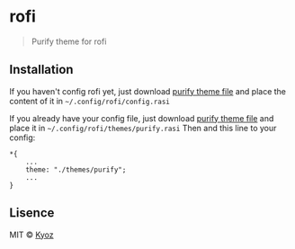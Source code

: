 # rofi
> Purify theme for rofi

## Installation

If you haven't config rofi yet, just download [purify theme file](./purify.rasi) and place the content of it in `~/.config/rofi/config.rasi`

If you already have your config file, just download [purify theme file](./purify.rasi) and place it in `~/.config/rofi/themes/purify.rasi`
Then and this line to your config:
```rasi
*{
	...
	theme: "./themes/purify";
	...
}
```

## Lisence
MIT © [Kyoz](mailto:banminkyoz@gmail.com)
